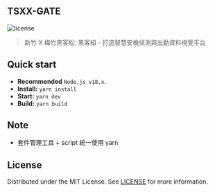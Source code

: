 ## TSXX-GATE

![license](https://img.shields.io/badge/license-MIT-blue.svg)

> 新竹 X 梅竹黑客松: 黑客組 - 打造智慧安檢偵測與出勤資料視覺平台

## Quick start

- **Recommended** `Node.js v18.x`.
- **Install:** `yarn install`
- **Start:** `yarn dev`
- **Build:** `yarn build`

## Note
- 套件管理工具 + script 統一使用 yarn

## License

Distributed under the MIT License. See [LICENSE](https://github.com/minimal-ui-kit/minimal.free/blob/main/LICENSE.md) for more information.
